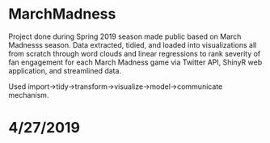 # MarchMadness

Project done during Spring 2019 season made public based on March Madnesss season.
Data extracted, tidied, and loaded into visualizations all from scratch through word clouds and linear regressions to rank 
severity of fan engagement for each March Madness game via Twitter API, ShinyR web application, and streamlined data.

Used import->tidy->transform->visualize->model->communicate mechanism. 

# 4/27/2019

